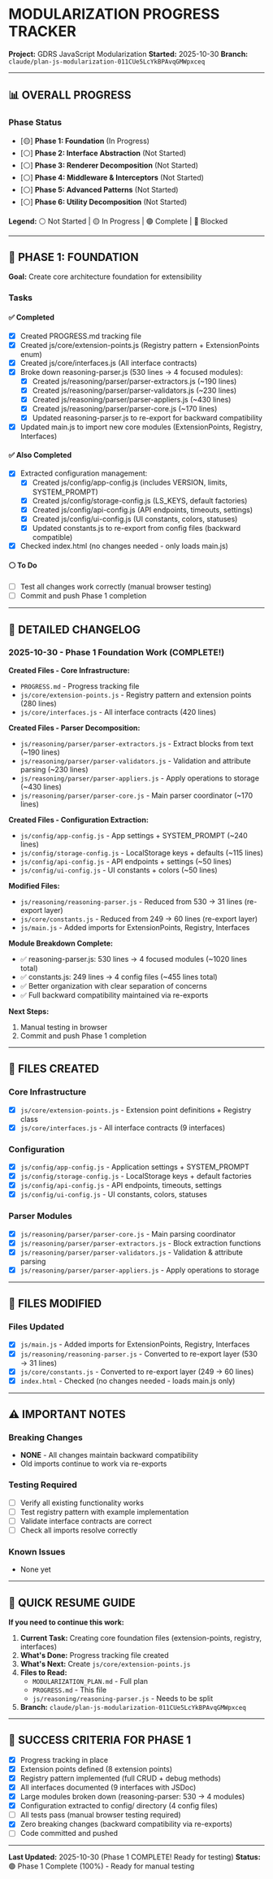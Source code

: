 # MODULARIZATION PROGRESS TRACKER

**Project:** GDRS JavaScript Modularization
**Started:** 2025-10-30
**Branch:** `claude/plan-js-modularization-011CUe5LcYkBPAvqGMWpxceq`

---

## 📊 OVERALL PROGRESS

### Phase Status
- [🟡] **Phase 1: Foundation** (In Progress)
- [⚪] **Phase 2: Interface Abstraction** (Not Started)
- [⚪] **Phase 3: Renderer Decomposition** (Not Started)
- [⚪] **Phase 4: Middleware & Interceptors** (Not Started)
- [⚪] **Phase 5: Advanced Patterns** (Not Started)
- [⚪] **Phase 6: Utility Decomposition** (Not Started)

**Legend:** ⚪ Not Started | 🟡 In Progress | 🟢 Complete | 🔴 Blocked

---

## 🚀 PHASE 1: FOUNDATION

**Goal:** Create core architecture foundation for extensibility

### Tasks

#### ✅ Completed
- [x] Created PROGRESS.md tracking file
- [x] Created js/core/extension-points.js (Registry pattern + ExtensionPoints enum)
- [x] Created js/core/interfaces.js (All interface contracts)
- [x] Broke down reasoning-parser.js (530 lines → 4 focused modules):
  - [x] Created js/reasoning/parser/parser-extractors.js (~190 lines)
  - [x] Created js/reasoning/parser/parser-validators.js (~230 lines)
  - [x] Created js/reasoning/parser/parser-appliers.js (~430 lines)
  - [x] Created js/reasoning/parser/parser-core.js (~170 lines)
  - [x] Updated reasoning-parser.js to re-export for backward compatibility
- [x] Updated main.js to import new core modules (ExtensionPoints, Registry, Interfaces)

#### ✅ Also Completed
- [x] Extracted configuration management:
  - [x] Created js/config/app-config.js (includes VERSION, limits, SYSTEM_PROMPT)
  - [x] Created js/config/storage-config.js (LS_KEYS, default factories)
  - [x] Created js/config/api-config.js (API endpoints, timeouts, settings)
  - [x] Created js/config/ui-config.js (UI constants, colors, statuses)
  - [x] Updated constants.js to re-export from config files (backward compatible)
- [x] Checked index.html (no changes needed - only loads main.js)

#### ⚪ To Do
- [ ] Test all changes work correctly (manual browser testing)
- [ ] Commit and push Phase 1 completion

---

## 📝 DETAILED CHANGELOG

### 2025-10-30 - Phase 1 Foundation Work (COMPLETE!)

**Created Files - Core Infrastructure:**
- `PROGRESS.md` - Progress tracking file
- `js/core/extension-points.js` - Registry pattern and extension points (280 lines)
- `js/core/interfaces.js` - All interface contracts (420 lines)

**Created Files - Parser Decomposition:**
- `js/reasoning/parser/parser-extractors.js` - Extract blocks from text (~190 lines)
- `js/reasoning/parser/parser-validators.js` - Validation and attribute parsing (~230 lines)
- `js/reasoning/parser/parser-appliers.js` - Apply operations to storage (~430 lines)
- `js/reasoning/parser/parser-core.js` - Main parser coordinator (~170 lines)

**Created Files - Configuration Extraction:**
- `js/config/app-config.js` - App settings + SYSTEM_PROMPT (~240 lines)
- `js/config/storage-config.js` - LocalStorage keys + defaults (~115 lines)
- `js/config/api-config.js` - API endpoints + settings (~50 lines)
- `js/config/ui-config.js` - UI constants + colors (~50 lines)

**Modified Files:**
- `js/reasoning/reasoning-parser.js` - Reduced from 530 → 31 lines (re-export layer)
- `js/core/constants.js` - Reduced from 249 → 60 lines (re-export layer)
- `js/main.js` - Added imports for ExtensionPoints, Registry, Interfaces

**Module Breakdown Complete:**
- ✅ reasoning-parser.js: 530 lines → 4 focused modules (~1020 lines total)
- ✅ constants.js: 249 lines → 4 config files (~455 lines total)
- ✅ Better organization with clear separation of concerns
- ✅ Full backward compatibility maintained via re-exports

**Next Steps:**
1. Manual testing in browser
2. Commit and push Phase 1 completion

---

## 🔧 FILES CREATED

### Core Infrastructure
- [x] `js/core/extension-points.js` - Extension point definitions + Registry class
- [x] `js/core/interfaces.js` - All interface contracts (9 interfaces)

### Configuration
- [x] `js/config/app-config.js` - Application settings + SYSTEM_PROMPT
- [x] `js/config/storage-config.js` - LocalStorage keys + default factories
- [x] `js/config/api-config.js` - API endpoints, timeouts, settings
- [x] `js/config/ui-config.js` - UI constants, colors, statuses

### Parser Modules
- [x] `js/reasoning/parser/parser-core.js` - Main parsing coordinator
- [x] `js/reasoning/parser/parser-extractors.js` - Block extraction functions
- [x] `js/reasoning/parser/parser-validators.js` - Validation & attribute parsing
- [x] `js/reasoning/parser/parser-appliers.js` - Apply operations to storage

---

## 🔄 FILES MODIFIED

### Files Updated
- [x] `js/main.js` - Added imports for ExtensionPoints, Registry, Interfaces
- [x] `js/reasoning/reasoning-parser.js` - Converted to re-export layer (530 → 31 lines)
- [x] `js/core/constants.js` - Converted to re-export layer (249 → 60 lines)
- [x] `index.html` - Checked (no changes needed - loads main.js only)

---

## ⚠️ IMPORTANT NOTES

### Breaking Changes
- **NONE** - All changes maintain backward compatibility
- Old imports continue to work via re-exports

### Testing Required
- [ ] Verify all existing functionality works
- [ ] Test registry pattern with example implementation
- [ ] Validate interface contracts are correct
- [ ] Check all imports resolve correctly

### Known Issues
- None yet

---

## 📌 QUICK RESUME GUIDE

**If you need to continue this work:**

1. **Current Task:** Creating core foundation files (extension-points, registry, interfaces)
2. **What's Done:** Progress tracking file created
3. **What's Next:** Create `js/core/extension-points.js`
4. **Files to Read:**
   - `MODULARIZATION_PLAN.md` - Full plan
   - `PROGRESS.md` - This file
   - `js/reasoning/reasoning-parser.js` - Needs to be split
5. **Branch:** `claude/plan-js-modularization-011CUe5LcYkBPAvqGMWpxceq`

---

## 🎯 SUCCESS CRITERIA FOR PHASE 1

- [x] Progress tracking in place
- [x] Extension points defined (8 extension points)
- [x] Registry pattern implemented (full CRUD + debug methods)
- [x] All interfaces documented (9 interfaces with JSDoc)
- [x] Large modules broken down (reasoning-parser: 530 → 4 modules)
- [x] Configuration extracted to config/ directory (4 config files)
- [ ] All tests pass (manual browser testing required)
- [x] Zero breaking changes (backward compatibility via re-exports)
- [ ] Code committed and pushed

---

**Last Updated:** 2025-10-30 (Phase 1 COMPLETE! Ready for testing)
**Status:** 🟢 Phase 1 Complete (100%) - Ready for manual testing
